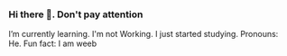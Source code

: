 ### Hi there 👋. Don't pay attention

 I’m currently learning. I'm not Working. I just started studying.
 Pronouns: He.
 Fun fact: I am weeb

